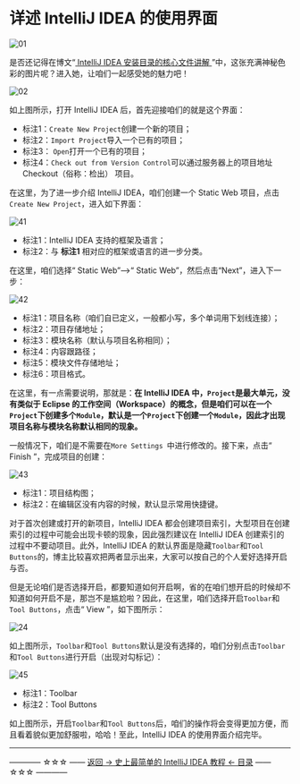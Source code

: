 # 详述 IntelliJ IDEA 的使用界面

![01](http://img.blog.csdn.net/20170315222054252?watermark/2/text/aHR0cDovL2Jsb2cuY3Nkbi5uZXQvcXFfMzUyNDY2MjA=/font/5a6L5L2T/fontsize/400/fill/I0JBQkFCMA==/dissolve/70/gravity/SouthEast)

是否还记得在博文“[ IntelliJ IDEA 安装目录的核心文件讲解 ](https://github.com/guobinhit/intellij-idea-tutorial/blob/master/articles-of-idea/core-file-talk.md)”中，这张充满神秘色彩的图片呢？进入她，让咱们一起感受她的魅力吧！

![02](http://img.blog.csdn.net/20170315222237549?watermark/2/text/aHR0cDovL2Jsb2cuY3Nkbi5uZXQvcXFfMzUyNDY2MjA=/font/5a6L5L2T/fontsize/400/fill/I0JBQkFCMA==/dissolve/70/gravity/SouthEast)

如上图所示，打开 IntelliJ IDEA 后，首先迎接咱们的就是这个界面：

 - 标注1：`Create New Project`创建一个新的项目；
 - 标注2：`Import Project`导入一个已有的项目；
 - 标注3： `Open`打开一个已有的项目；
 - 标注4：`Check out from Version Control`可以通过服务器上的项目地址 Checkout（俗称：检出） 项目。

在这里，为了进一步介绍 IntelliJ IDEA，咱们创建一个 Static Web 项目，点击`Create New Project`，进入如下界面：

![41](http://img.blog.csdn.net/20170315224027089?watermark/2/text/aHR0cDovL2Jsb2cuY3Nkbi5uZXQvcXFfMzUyNDY2MjA=/font/5a6L5L2T/fontsize/400/fill/I0JBQkFCMA==/dissolve/70/gravity/SouthEast)

 - 标注1：IntelliJ IDEA 支持的框架及语言；
 - 标注2：与 **标注1** 相对应的框架或语言的进一步分类。

在这里，咱们选择“ Static Web”-->“ Static Web”，然后点击“Next”，进入下一步：

![42](http://img.blog.csdn.net/20170315224435597?watermark/2/text/aHR0cDovL2Jsb2cuY3Nkbi5uZXQvcXFfMzUyNDY2MjA=/font/5a6L5L2T/fontsize/400/fill/I0JBQkFCMA==/dissolve/70/gravity/SouthEast)

 - 标注1：项目名称（咱们自已定义，一般都小写，多个单词用下划线连接）；
 - 标注2：项目存储地址；
 - 标注3：模块名称（默认与项目名称相同）；
 - 标注4：内容跟路径；
 - 标注5：模块文件存储地址；
 - 标注6：项目格式。

在这里，有一点需要说明，那就是：**在 IntelliJ IDEA 中，`Project`是最大单元，没有类似于  Eclipse 的工作空间（Workspace）的概念，但是咱们可以在一个 `Project`下创建多个`Module`，默认是一个`Project`下创建一个`Module`，因此才出现项目名称与模块名称默认相同的现象。**

一般情况下，咱们是不需要在`More Settings `中进行修改的。接下来，点击“ Finish ”，完成项目的创建：

![43](http://img.blog.csdn.net/20170315230154120?watermark/2/text/aHR0cDovL2Jsb2cuY3Nkbi5uZXQvcXFfMzUyNDY2MjA=/font/5a6L5L2T/fontsize/400/fill/I0JBQkFCMA==/dissolve/70/gravity/SouthEast)

 - 标注1：项目结构图；
 - 标注2：在编辑区没有内容的时候，默认显示常用快捷键。

对于首次创建或打开的新项目，IntelliJ IDEA 都会创建项目索引，大型项目在创建索引的过程中可能会出现卡顿的现象，因此强烈建议在 IntelliJ IDEA 创建索引的过程中不要动项目。此外，IntelliJ IDEA 的默认界面是隐藏`Toolbar`和`Tool Buttons`的，博主比较喜欢把两者显示出来，大家可以按自己的个人爱好选择开启与否。

但是无论咱们是否选择开启，都要知道如何开启啊，省的在咱们想开启的时候却不知道如何开启不是，那岂不是尴尬啦？因此，在这里，咱们选择开启`Toolbar`和`Tool Buttons`，点击“ View ”，如下图所示：

![24](http://img.blog.csdn.net/20170315231321214?watermark/2/text/aHR0cDovL2Jsb2cuY3Nkbi5uZXQvcXFfMzUyNDY2MjA=/font/5a6L5L2T/fontsize/400/fill/I0JBQkFCMA==/dissolve/70/gravity/SouthEast)

如上图所示，`Toolbar`和`Tool Buttons`默认是没有选择的，咱们分别点击`Toolbar`和`Tool Buttons`进行开启（出现对勾标记）：

![45](http://img.blog.csdn.net/20170315231603793?watermark/2/text/aHR0cDovL2Jsb2cuY3Nkbi5uZXQvcXFfMzUyNDY2MjA=/font/5a6L5L2T/fontsize/400/fill/I0JBQkFCMA==/dissolve/70/gravity/SouthEast)

 - 标注1：Toolbar
 - 标注2：Tool Buttons

如上图所示，开启`Toolbar`和`Tool Buttons`后，咱们的操作将会变得更加方便，而且看着貌似更加舒服啦，哈哈！至此，IntelliJ IDEA 的使用界面介绍完毕。

----------
———— ☆☆☆ —— [返回 -> 史上最简单的 IntelliJ IDEA 教程 <- 目录](https://github.com/guobinhit/intellij-idea-tutorial/blob/master/README.md) —— ☆☆☆ ————
